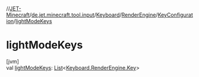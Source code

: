 //[JET-Minecraft](../../../../../index.md)/[de.jet.minecraft.tool.input](../../../index.md)/[Keyboard](../../index.md)/[RenderEngine](../index.md)/[KeyConfiguration](index.md)/[lightModeKeys](light-mode-keys.md)

# lightModeKeys

[jvm]\
val [lightModeKeys](light-mode-keys.md): [List](https://kotlinlang.org/api/latest/jvm/stdlib/kotlin.collections/-list/index.html)&lt;[Keyboard.RenderEngine.Key](../-key/index.md)&gt;

